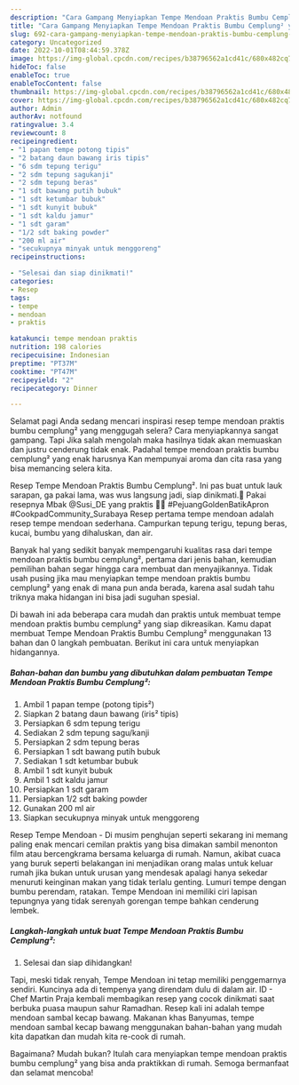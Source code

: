 ```yaml
---
description: "Cara Gampang Menyiapkan Tempe Mendoan Praktis Bumbu Cemplung² yang Enak, Buat Buka Puasa Menggugah Selera"
title: "Cara Gampang Menyiapkan Tempe Mendoan Praktis Bumbu Cemplung² yang Enak, Buat Buka Puasa Menggugah Selera"
slug: 692-cara-gampang-menyiapkan-tempe-mendoan-praktis-bumbu-cemplung-yang-enak-buat-buka-puasa-menggugah-selera
category: Uncategorized
date: 2022-10-01T08:44:59.378Z
image: https://img-global.cpcdn.com/recipes/b38796562a1cd41c/680x482cq70/tempe-mendoan-praktis-bumbu-cemplung-foto-resep-utama.jpg
hideToc: false
enableToc: true
enableTocContent: false
thumbnail: https://img-global.cpcdn.com/recipes/b38796562a1cd41c/680x482cq70/tempe-mendoan-praktis-bumbu-cemplung-foto-resep-utama.jpg
cover: https://img-global.cpcdn.com/recipes/b38796562a1cd41c/680x482cq70/tempe-mendoan-praktis-bumbu-cemplung-foto-resep-utama.jpg
author: Admin
authorAv: notfound
ratingvalue: 3.4
reviewcount: 8
recipeingredient:
- "1 papan tempe potong tipis"
- "2 batang daun bawang iris tipis"
- "6 sdm tepung terigu"
- "2 sdm tepung sagukanji"
- "2 sdm tepung beras"
- "1 sdt bawang putih bubuk"
- "1 sdt ketumbar bubuk"
- "1 sdt kunyit bubuk"
- "1 sdt kaldu jamur"
- "1 sdt garam"
- "1/2 sdt baking powder"
- "200 ml air"
- "secukupnya minyak untuk menggoreng"
recipeinstructions:

- "Selesai dan siap dinikmati!"
categories:
- Resep
tags:
- tempe
- mendoan
- praktis

katakunci: tempe mendoan praktis 
nutrition: 198 calories
recipecuisine: Indonesian
preptime: "PT37M"
cooktime: "PT47M"
recipeyield: "2"
recipecategory: Dinner

---
```



Selamat pagi Anda sedang mencari inspirasi resep tempe mendoan praktis bumbu cemplung² yang menggugah selera? Cara menyiapkannya sangat gampang. Tapi Jika salah mengolah maka hasilnya tidak akan memuaskan dan justru cenderung tidak enak. Padahal tempe mendoan praktis bumbu cemplung² yang enak harusnya Kan mempunyai aroma dan cita rasa yang bisa memancing selera kita.


Resep Tempe Mendoan Praktis Bumbu Cemplung². Ini pas buat untuk lauk sarapan, ga pakai lama, was wus langsung jadi, siap dinikmati.🥰 Pakai resepnya Mbak @Susi_DE yang praktis 👍🏻 #PejuangGoldenBatikApron #CookpadCommunity_Surabaya Resep pertama tempe mendoan adalah resep tempe mendoan sederhana. Campurkan tepung terigu, tepung beras, kucai, bumbu yang dihaluskan, dan air.

Banyak hal yang sedikit banyak mempengaruhi kualitas rasa dari tempe mendoan praktis bumbu cemplung², pertama dari jenis bahan, kemudian pemilihan bahan segar hingga cara membuat dan menyajikannya. Tidak usah pusing jika mau menyiapkan tempe mendoan praktis bumbu cemplung² yang enak di mana pun anda berada, karena asal sudah tahu triknya maka hidangan ini bisa jadi suguhan spesial.


Di bawah ini ada beberapa cara mudah dan praktis untuk membuat tempe mendoan praktis bumbu cemplung² yang siap dikreasikan. Kamu dapat membuat Tempe Mendoan Praktis Bumbu Cemplung² menggunakan 13 bahan dan 0 langkah pembuatan. Berikut ini cara untuk menyiapkan hidangannya.

<!--inarticleads1-->

##### Bahan-bahan dan bumbu yang dibutuhkan dalam pembuatan Tempe Mendoan Praktis Bumbu Cemplung²:

1. Ambil 1 papan tempe (potong tipis²)
1. Siapkan 2 batang daun bawang (iris² tipis)
1. Persiapkan 6 sdm tepung terigu
1. Sediakan 2 sdm tepung sagu/kanji
1. Persiapkan 2 sdm tepung beras
1. Persiapkan 1 sdt bawang putih bubuk
1. Sediakan 1 sdt ketumbar bubuk
1. Ambil 1 sdt kunyit bubuk
1. Ambil 1 sdt kaldu jamur
1. Persiapkan 1 sdt garam
1. Persiapkan 1/2 sdt baking powder
1. Gunakan 200 ml air
1. Siapkan secukupnya minyak untuk menggoreng


Resep Tempe Mendoan - Di musim penghujan seperti sekarang ini memang paling enak mencari cemilan praktis yang bisa dimakan sambil menonton film atau bercengkrama bersama keluarga di rumah. Namun, akibat cuaca yang buruk seperti belakangan ini menjadikan orang malas untuk keluar rumah jika bukan untuk urusan yang mendesak apalagi hanya sekedar menuruti keinginan makan yang tidak terlalu genting. Lumuri tempe dengan bumbu perendam, ratakan. Tempe Mendoan ini memiliki ciri lapisan tepungnya yang tidak serenyah gorengan tempe bahkan cenderung lembek. 

<!--inarticleads2-->

##### Langkah-langkah untuk buat Tempe Mendoan Praktis Bumbu Cemplung²:


1. Selesai dan siap dihidangkan!

Tapi, meski tidak renyah, Tempe Mendoan ini tetap memiliki penggemarnya sendiri. Kuncinya ada di tempenya yang direndam dulu di dalam air. ID - Chef Martin Praja kembali membagikan resep yang cocok dinikmati saat berbuka puasa maupun sahur Ramadhan. Resep kali ini adalah tempe mendoan sambal kecap bawang. Makanan khas Banyumas, tempe mendoan sambal kecap bawang menggunakan bahan-bahan yang mudah kita dapatkan dan mudah kita re-cook di rumah. 

Bagaimana? Mudah bukan? Itulah cara menyiapkan tempe mendoan praktis bumbu cemplung² yang bisa anda praktikkan di rumah. Semoga bermanfaat dan selamat mencoba!
